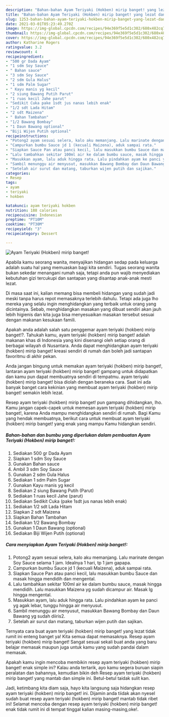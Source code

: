 ```yaml
---
description: "Bahan-bahan Ayam Teriyaki (Hokben) mirip banget! yang lezat dan Mudah Dibuat"
title: "Bahan-bahan Ayam Teriyaki (Hokben) mirip banget! yang lezat dan Mudah Dibuat"
slug: 1253-bahan-bahan-ayam-teriyaki-hokben-mirip-banget-yang-lezat-dan-mudah-dibuat
date: 2021-03-01T05:23:49.270Z
image: https://img-global.cpcdn.com/recipes/94e369f5e5d1c302/680x482cq70/ayam-teriyaki-hokben-mirip-banget-foto-resep-utama.jpg
thumbnail: https://img-global.cpcdn.com/recipes/94e369f5e5d1c302/680x482cq70/ayam-teriyaki-hokben-mirip-banget-foto-resep-utama.jpg
cover: https://img-global.cpcdn.com/recipes/94e369f5e5d1c302/680x482cq70/ayam-teriyaki-hokben-mirip-banget-foto-resep-utama.jpg
author: Katharine Rogers
ratingvalue: 3.2
reviewcount: 4
recipeingredient:
- "500 gr Dada Ayam"
- "1 sdm Soy Sauce"
- " Bahan sauce"
- "3 sdm Soy Sauce"
- "2 sdm Gula Halus"
- "1 sdm Palm Sugar"
- " Kayu manis yg kecil"
- "2 siung Bawang Putih Parut"
- "1 ruas kecil Jahe parut"
- "Sedikit Cuka pake 1sdt jus nanas lebih enak"
- "1/2 sdt Lada Hitam"
- "2 sdt Maizena"
- " Bahan Tambahan"
- "1/2 Bawang Bombay"
- "1 Daun Bawang optional"
- "Biji Wijen Putih optional"
recipeinstructions:
- "Potong2 ayam sesuai selera, kalo aku memanjang. Lalu marinate dengan Soy Sauce selama 1 jam. Idealnya 1 hari, tp 1 jam gapapa."
- "Campurkan bumbu Sauce jd 1 (kecuali Maizena), aduk sampai rata."
- "Siapkan Sauce Pan atau panci kecil, lalu masukkan bumbu Sauce dan masak hingga mendidih dan mengental."
- "Lalu tambahkan sekitar 100ml air ke dalam bumbu sauce, masak hingga mendidih. Lalu masukkan Maizena yg sudah dicampur air. Masak lg hingga mengental."
- "Masukkan ayam, lalu aduk hingga rata. Lalu pindahkan ayam ke panci yg agak lebar, tunggu hingga air menyusut."
- "Sambil menunggu air menyusut, masukkan Bawang Bombay dan Daun Bawang yg sudah diiris2."
- "Setelah air surut dan matang, taburkan wijen putih dan sajikan."
categories:
- Resep
tags:
- ayam
- teriyaki
- hokben

katakunci: ayam teriyaki hokben 
nutrition: 188 calories
recipecuisine: Indonesian
preptime: "PT10M"
cooktime: "PT30M"
recipeyield: "3"
recipecategory: Dessert

---
```



![Ayam Teriyaki (Hokben) mirip banget!](https://img-global.cpcdn.com/recipes/94e369f5e5d1c302/680x482cq70/ayam-teriyaki-hokben-mirip-banget-foto-resep-utama.jpg)

Apabila kamu seorang wanita, menyajikan hidangan sedap pada keluarga adalah suatu hal yang memuaskan bagi kita sendiri. Tugas seorang  wanita bukan sekedar menangani rumah saja, tetapi anda pun wajib menyediakan kebutuhan gizi tercukupi dan santapan yang disantap anak-anak mesti lezat.

Di masa  saat ini, kalian memang bisa membeli hidangan yang sudah jadi meski tanpa harus repot memasaknya terlebih dahulu. Tetapi ada juga lho mereka yang selalu ingin menghidangkan yang terbaik untuk orang yang dicintainya. Sebab, menghidangkan masakan yang dibuat sendiri akan jauh lebih higienis dan kita juga bisa menyesuaikan masakan tersebut sesuai dengan makanan kesukaan famili. 



Apakah anda adalah salah satu penggemar ayam teriyaki (hokben) mirip banget!?. Tahukah kamu, ayam teriyaki (hokben) mirip banget! adalah makanan khas di Indonesia yang kini disenangi oleh setiap orang di berbagai wilayah di Nusantara. Anda dapat menghidangkan ayam teriyaki (hokben) mirip banget! kreasi sendiri di rumah dan boleh jadi santapan favoritmu di akhir pekan.

Anda jangan bingung untuk memakan ayam teriyaki (hokben) mirip banget!, lantaran ayam teriyaki (hokben) mirip banget! gampang untuk didapatkan dan kamu pun dapat membuatnya sendiri di tempatmu. ayam teriyaki (hokben) mirip banget! bisa diolah dengan beraneka cara. Saat ini ada banyak banget cara kekinian yang membuat ayam teriyaki (hokben) mirip banget! semakin lebih lezat.

Resep ayam teriyaki (hokben) mirip banget! pun gampang dihidangkan, lho. Kamu jangan capek-capek untuk memesan ayam teriyaki (hokben) mirip banget!, karena Anda mampu menghidangkan sendiri di rumah. Bagi Kamu yang hendak membuatnya, berikut cara untuk membuat ayam teriyaki (hokben) mirip banget! yang enak yang mampu Kamu hidangkan sendiri.

<!--inarticleads1-->

##### Bahan-bahan dan bumbu yang diperlukan dalam pembuatan Ayam Teriyaki (Hokben) mirip banget!:

1. Sediakan 500 gr Dada Ayam
1. Siapkan 1 sdm Soy Sauce
1. Gunakan  Bahan sauce
1. Ambil 3 sdm Soy Sauce
1. Gunakan 2 sdm Gula Halus
1. Sediakan 1 sdm Palm Sugar
1. Gunakan  Kayu manis yg kecil
1. Sediakan 2 siung Bawang Putih (Parut)
1. Sediakan 1 ruas kecil Jahe (parut)
1. Sediakan Sedikit Cuka (pake 1sdt jus nanas lebih enak)
1. Sediakan 1/2 sdt Lada Hitam
1. Siapkan 2 sdt Maizena
1. Siapkan  Bahan Tambahan
1. Sediakan 1/2 Bawang Bombay
1. Gunakan 1 Daun Bawang (optional)
1. Sediakan Biji Wijen Putih (optional)




<!--inarticleads2-->

##### Cara menyiapkan Ayam Teriyaki (Hokben) mirip banget!:

1. Potong2 ayam sesuai selera, kalo aku memanjang. Lalu marinate dengan Soy Sauce selama 1 jam. Idealnya 1 hari, tp 1 jam gapapa.
1. Campurkan bumbu Sauce jd 1 (kecuali Maizena), aduk sampai rata.
1. Siapkan Sauce Pan atau panci kecil, lalu masukkan bumbu Sauce dan masak hingga mendidih dan mengental.
1. Lalu tambahkan sekitar 100ml air ke dalam bumbu sauce, masak hingga mendidih. Lalu masukkan Maizena yg sudah dicampur air. Masak lg hingga mengental.
1. Masukkan ayam, lalu aduk hingga rata. Lalu pindahkan ayam ke panci yg agak lebar, tunggu hingga air menyusut.
1. Sambil menunggu air menyusut, masukkan Bawang Bombay dan Daun Bawang yg sudah diiris2.
1. Setelah air surut dan matang, taburkan wijen putih dan sajikan.




Ternyata cara buat ayam teriyaki (hokben) mirip banget! yang lezat tidak rumit ini enteng banget ya! Kita semua dapat memasaknya. Resep ayam teriyaki (hokben) mirip banget! Sangat sesuai sekali buat anda yang baru belajar memasak maupun juga untuk kamu yang sudah pandai dalam memasak.

Apakah kamu ingin mencoba membikin resep ayam teriyaki (hokben) mirip banget! enak simple ini? Kalau anda tertarik, ayo kamu segera buruan siapin peralatan dan bahannya, kemudian bikin deh Resep ayam teriyaki (hokben) mirip banget! yang mantab dan simple ini. Betul-betul taidak sulit kan. 

Jadi, ketimbang kita diam saja, hayo kita langsung saja hidangkan resep ayam teriyaki (hokben) mirip banget! ini. Dijamin anda tiidak akan nyesel sudah buat resep ayam teriyaki (hokben) mirip banget! mantab tidak ribet ini! Selamat mencoba dengan resep ayam teriyaki (hokben) mirip banget! enak tidak rumit ini di tempat tinggal kalian masing-masing,oke!.


